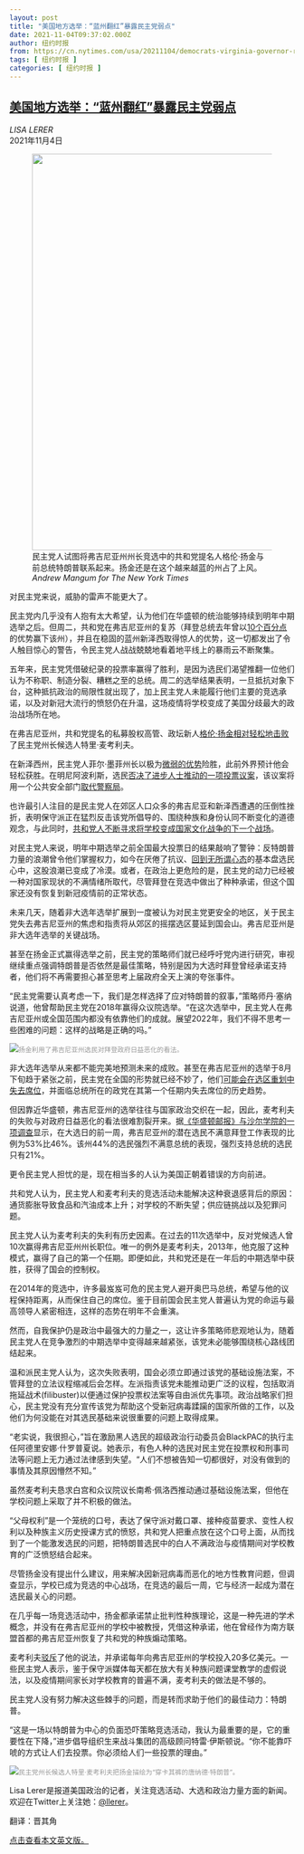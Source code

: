 ```yaml
---
layout: post
title: "美国地方选举：“蓝州翻红”暴露民主党弱点"
date: 2021-11-04T09:37:02.000Z
author: 纽约时报
from: https://cn.nytimes.com/usa/20211104/democrats-virginia-governor-race/
tags: [ 纽约时报 ]
categories: [ 纽约时报 ]
---
```

<!--1636018622000-->
[美国地方选举：“蓝州翻红”暴露民主党弱点](https://cn.nytimes.com/usa/20211104/democrats-virginia-governor-race/)
------

<div>
<address>LISA LERER</address><time pudate="2021-11-04 05:24:46" datetime="2021-11-04 05:24:46">2021年11月4日</time><figure><img src="https://images.weserv.nl/?url=static01.nyt.com/images/2021/11/02/us/politics/02election-assess-3/merlin_197125695_87c39916-18dc-44e3-8b5a-9938c66e513a-master1050.jpg" width="1050" height="701"><figcaption>民主党人试图将弗吉尼亚州州长竞选中的共和党提名人格伦·扬金与前总统特朗普联系起来。扬金还是在这个越来越蓝的州占了上风。 <cite>Andrew Mangum for The New York Times</cite></figcaption></figure><section><p>对民主党来说，威胁的雷声不能更大了。</p><p>民主党内几乎没有人抱有太大希望，认为他们在华盛顿的统治能够持续到明年中期选举之后。但周二，共和党在弗吉尼亚州的复苏（拜登总统去年曾以<a href="https://www.nytimes.com/interactive/2020/11/03/us/elections/results-virginia.html" title="Link: https://www.nytimes.com/interactive/2020/11/03/us/elections/results-virginia.html">10个百分点</a>的优势赢下该州），并且在稳固的蓝州新泽西取得惊人的优势，这一切都发出了令人触目惊心的警告，令民主党人战战兢兢地看着地平线上的暴雨云不断聚集。</p><p>五年来，民主党凭借破纪录的投票率赢得了胜利，是因为选民们渴望推翻一位他们认为不称职、制造分裂、糟糕之至的总统。周二的选举结果表明，一旦抵抗对象下台，这种抵抗政治的局限性就出现了，加上民主党人未能履行他们主要的竞选承诺，以及对新冠大流行的愤怒仍在升温，这场疫情将学校变成了美国分歧最大的政治战场所在地。</p><p>在弗吉尼亚州，共和党提名的私募股权高管、政坛新人<a href="https://www.nytimes.com/2021/11/03/us/elections/donald-trump-youngkin-victory.html">格伦·扬金</a><a href="https://www.nytimes.com/interactive/2021/11/02/us/elections/results-virginia.html">相对轻松地击败</a>了民主党州长候选人特里·麦考利夫。</p><p>在新泽西州，民主党人菲尔·墨菲州长以极为<a href="https://www.nytimes.com/interactive/2021/11/02/us/elections/results-new-jersey.html" title="Link: https://www.nytimes.com/interactive/2021/11/02/us/elections/results-new-jersey.html">微弱的优势</a>险胜，此前外界预计他会轻松获胜。在明尼阿波利斯，选民<a href="https://www.nytimes.com/interactive/2021/11/02/us/elections/results-minneapolis-st-paul-minnesota.html?action=click&pgtype=Article&state=default&module=styln-elections-2020%C2%AEion=TOP_BANNER&context=election_recirc">否决了进步人士推动的一项投票议案</a>，该议案将用一个公共安全部门<a href="https://www.nytimes.com/2021/10/29/us/minneapolis-police-ballot-measure.html">取代警察局</a>。</p><p>也许最引人注目的是民主党人在郊区人口众多的弗吉尼亚和新泽西遭遇的压倒性挫折，表明保守派正在猛烈反击该党所倡导的、围绕种族和身份认同不断变化的道德观念，与此同时，<a href="https://www.nytimes.com/2021/10/12/us/politics/virginia-governor-republicans-schools.html">共和党人不断寻求将学校变成国家文化战争的下一个战场</a>。</p><p>对民主党人来说，明年中期选举之前全国最大投票日的结果敲响了警钟：反特朗普力量的浪潮曾令他们掌握权力，如今在厌倦了抗议、<a rel="noopener noreferrer" target="_blank" href="https://theweek.com/articles/678868/protesting-new-brunch">回到无所谓心态</a>的基本盘选民心中，这股浪潮已变成了冷漠。或者，在政治上更危险的是，民主党的动力已经被一种对国家现状的不满情绪所取代，尽管拜登在竞选中做出了种种承诺，但这个国家还没有恢复到新冠疫情前的正常状态。</p><p>未来几天，随着非大选年选举扩展到一度被认为对民主党更安全的地区，关于民主党失去弗吉尼亚州的焦虑和指责将从郊区的摇摆选区蔓延到国会山。弗吉尼亚州是非大选年选举的关键战场。</p><p>甚至在扬金正式赢得选举之前，民主党的策略师们就已经呼吁党内进行研究，审视继续重点强调特朗普是否依然是最佳策略，特别是因为大选时拜登曾经承诺支持者，他们将不再需要担心甚至思考上届政府全天上演的夸张事件。</p><p>“民主党需要认真考虑一下，我们是怎样选择了应对特朗普的叙事，”策略师丹·塞纳说道，他曾帮助民主党在2018年赢得众议院选举。“在这次选举中，民主党人在弗吉尼亚州或全国范围内都没有依靠他们的成就。展望2022年，我们不得不思考一些困难的问题：这样的战略是正确的吗。”</p><p><img src="https://images.weserv.nl/?url=static01.nyt.com/images/2021/11/02/us/politics/00va-assess-5/merlin_197125302_733d30c6-39c9-460e-a910-070924018097-master1050.jpg"><small style="color: #999;">扬金利用了弗吉尼亚州选民对拜登政府日益恶化的看法。</small></p><p>非大选年选举从来都不能完美地预测未来的成败。甚至在弗吉尼亚州的选举于8月下旬趋于紧张之前，民主党在全国的形势就已经不妙了，他们<a href="https://www.nytimes.com/2021/09/16/us/politics/redistricting-gerrymandering.html">可能会在选区重划中失去席位</a>，并面临总统所在的政党在其第一个任期内失去席位的历史趋势。</p><p>但因靠近华盛顿，弗吉尼亚州的选举往往与国家政治交织在一起，因此，麦考利夫的失败与对政府日益恶化的看法很难割裂开来。据<a rel="noopener noreferrer" target="_blank" href="https://www.washingtonpost.com/context/oct-20-26-2021-washington-post-schar-school-virginia-poll/1ad60e58-0bc2-404d-80e6-0f8ff5fba246/?itid=lk_inline_manual_2">《华盛顿邮报》与沙尔学院的一项调查</a>显示，在大选日的前一周，弗吉尼亚州的潜在选民不满意拜登工作表现的比例为53%比46%。该州44%的选民强烈不满意总统的表现，强烈支持总统的选民只有21%。</p><p>更令民主党人担忧的是，现在相当多的人认为美国正朝着错误的方向前进。</p><p>共和党人认为，民主党人和麦考利夫的竞选活动未能解决这种衰退感背后的原因：通货膨胀导致食品和汽油成本上升；对学校的不断失望；供应链挑战以及犯罪问题。</p><p>民主党人认为麦考利夫的失利有历史因素。在过去的11次选举中，反对党候选人曾10次赢得弗吉尼亚州州长职位。唯一的例外是麦考利夫，2013年，他克服了这种模式，赢得了自己的第一个任期。即便如此，共和党还是在一年后的中期选举中获胜，获得了国会的控制权。</p><p>在2014年的竞选中，许多最岌岌可危的民主党人避开奥巴马总统，希望与他的议程保持距离，从而保住自己的席位。鉴于目前国会民主党人普遍认为党的命运与最高领导人紧密相连，这样的态势在明年不会重演。</p><p>然而，自我保护仍是政治中最强大的力量之一，这让许多策略师悲观地认为，随着民主党人在竞争激烈的中期选举中变得越来越紧张，该党未必能够围绕核心路线团结起来。</p><p>温和派民主党人认为，这次失败表明，国会必须立即通过该党的基础设施法案，不管拜登的立法议程缩减后会怎样。左派指责该党未能推动更广泛的议程，包括取消拖延战术(filibuster)以便通过保护投票权法案等自由派优先事项。政治战略家们担心，民主党没有充分宣传该党为帮助这个受新冠病毒蹂躏的国家所做的工作，以及他们为何没能在对其选民基础来说很重要的问题上取得成果。</p><p>“老实说，我很担心，”旨在激励黑人选民的超级政治行动委员会BlackPAC的执行主任阿德里安娜·什罗普夏说。她表示，有色人种的选民对民主党在投票权和刑事司法等问题上无力通过法律感到失望。“人们不想被告知一切都很好，对没有做到的事情及其原因懵然不知。”</p><p>虽然麦考利夫恳求白宫和众议院议长南希·佩洛西推动通过基础设施法案，但他在学校问题上采取了并不积极的做法。</p><p>“父母权利”是一个笼统的口号，表达了保守派对戴口罩、接种疫苗要求、变性人权利以及种族主义历史授课方式的愤怒，共和党人把重点放在这个口号上面，从而找到了一个能激发选民的问题，把特朗普选民中的白人不满政治与疫情期间对学校教育的广泛愤怒结合起来。</p><p>尽管扬金没有提出什么建议，用来解决因新冠病毒而恶化的地方性教育问题，但调查显示，学校已成为竞选的中心战场，在竞选的最后一周，它与经济一起成为潜在选民最关心的问题。</p><p>在几乎每一场竞选活动中，扬金都承诺禁止批判性种族理论，这是一种先进的学术概念，并没有在弗吉尼亚州的学校中被教授，凭借这种承诺，他在曾经作为南方联盟首都的弗吉尼亚州恢复了共和党的种族煽动策略。</p><p>麦考利夫<a rel="noopener noreferrer" target="_blank" href="https://www.nbcnews.com/meet-the-press/news/meet-press-october-31-2021-n1282808">驳斥</a>了他的说法，并承诺每年向弗吉尼亚州的学校投入20多亿美元。一些民主党人表示，鉴于保守派媒体每天都在放大有关种族问题课堂教学的虚假说法，以及疫情期间家长对学校教育的普遍不满，麦考利夫的做法是不够的。</p><p>民主党人没有努力解决这些棘手的问题，而是转而求助于他们的最佳动力：特朗普。</p><p>“这是一场以特朗普为中心的负面恐吓策略竞选活动，我认为最重要的是，它的重要性在下降，”进步倡导组织生来战斗集团的高级顾问特雷·伊斯顿说。“你不能靠吓唬的方式让人们去投票。你必须给人们一些投票的理由。”</p><p><img src="https://images.weserv.nl/?url=static01.nyt.com/images/2021/11/02/us/politics/00va-assess-4/merlin_197162145_0ccf9cd1-6e23-4373-85da-c0217629cac7-master1050.jpg"><small style="color: #999;">民主党州长候选人特里·麦考利夫把扬金描绘为“穿卡其裤的唐纳德·特朗普”。</small></p></section><footer><p>Lisa Lerer是报道美国政治的记者，关注竞选活动、大选和政治力量方面的新闻。欢迎在Twitter上关注她：<a rel="nofollow" target="_blank" href="https://twitter.com/llerer">@llerer</a>。</p><p>翻译：晋其角</p><p><a rel="nofollow" target="_blank" href="https://www.nytimes.com/2021/11/03/us/politics/democrats-virginia-governor-race.html">点击查看本文英文版。</a></p></footer>
</div>

